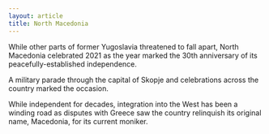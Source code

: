 ```yaml
---
layout: article
title: North Macedonia
---
```


While other parts of former Yugoslavia threatened to fall apart, North Macedonia celebrated 2021 as the year marked the 30th anniversary of its peacefully-established independence.

A military parade through the capital of Skopje and celebrations across the country marked the occasion.

While independent for decades, integration into the West has been a winding road as disputes with Greece saw the country relinquish its original name, Macedonia, for its current moniker.
